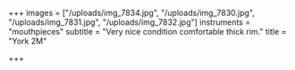 +++
images = ["/uploads/img_7834.jpg", "/uploads/img_7830.jpg", "/uploads/img_7831.jpg", "/uploads/img_7832.jpg"]
instruments = "mouthpieces"
subtitle = "Very nice condition comfortable thick rim."
title = "York 2M"

+++
